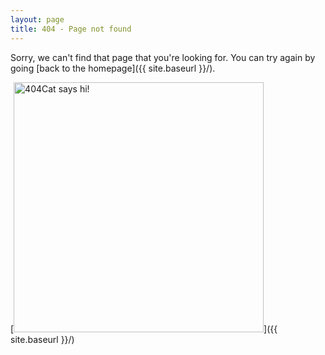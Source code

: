 ```yaml
---
layout: page
title: 404 - Page not found
---
```


Sorry, we can't find that page that you're looking for. You can try again by going [back to the homepage]({{ site.baseurl }}/).

[<img src="{{ site.baseurl }}/images/404Cat.jpg" alt="404Cat says hi!" style="width: 400px;"/>]({{ site.baseurl }}/)
